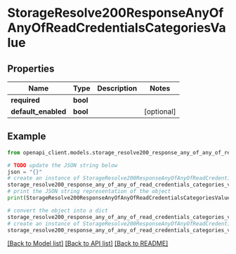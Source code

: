 # StorageResolve200ResponseAnyOfAnyOfReadCredentialsCategoriesValue


## Properties

Name | Type | Description | Notes
------------ | ------------- | ------------- | -------------
**required** | **bool** |  | 
**default_enabled** | **bool** |  | [optional] 

## Example

```python
from openapi_client.models.storage_resolve200_response_any_of_any_of_read_credentials_categories_value import StorageResolve200ResponseAnyOfAnyOfReadCredentialsCategoriesValue

# TODO update the JSON string below
json = "{}"
# create an instance of StorageResolve200ResponseAnyOfAnyOfReadCredentialsCategoriesValue from a JSON string
storage_resolve200_response_any_of_any_of_read_credentials_categories_value_instance = StorageResolve200ResponseAnyOfAnyOfReadCredentialsCategoriesValue.from_json(json)
# print the JSON string representation of the object
print(StorageResolve200ResponseAnyOfAnyOfReadCredentialsCategoriesValue.to_json())

# convert the object into a dict
storage_resolve200_response_any_of_any_of_read_credentials_categories_value_dict = storage_resolve200_response_any_of_any_of_read_credentials_categories_value_instance.to_dict()
# create an instance of StorageResolve200ResponseAnyOfAnyOfReadCredentialsCategoriesValue from a dict
storage_resolve200_response_any_of_any_of_read_credentials_categories_value_from_dict = StorageResolve200ResponseAnyOfAnyOfReadCredentialsCategoriesValue.from_dict(storage_resolve200_response_any_of_any_of_read_credentials_categories_value_dict)
```
[[Back to Model list]](../README.md#documentation-for-models) [[Back to API list]](../README.md#documentation-for-api-endpoints) [[Back to README]](../README.md)


